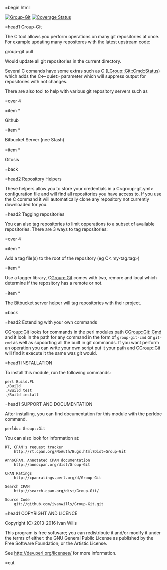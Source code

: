 =begin html

<a href="https://travis-ci.org/ivanwills/Group-Git"><img src="https://travis-ci.org/ivanwills/Group-Git.png" alt="Group-Git"></a>
<a href="https://coveralls.io/r/ivanwills/Group-Git?branch=master"><img src="https://coveralls.io/repos/ivanwills/Group-Git/badge.svg?branch=master" alt="Coverage Status" /></a>

=head1 Group-Git

The C<group-git> tool allows you perform operations on many git
repositories at once. For example updating many repositores with the latest
upstream code:

 group-git pull

Would update all git repositories in the current directory.

Several C<git> comands have some extras such as C<status>
(L<Group::Git::Cmd::Status>) which adds the C<--quiet> parameter which
will suppress output for repositories with not changes.

There are also tool to help with various git repository servers such as

=over 4

=item *

Github

=item *

Bitbucket Server (nee Stash)

=item *

Gitosis

=back

=head2 Repository Helpers

These helpers allow you to store your credentials in a C<group-git.yml>
configuration file and will find all repositories you have access to. If you
use the C<group-git pull> command it will automatically clone any repository
not currently downloaded for you.

=head2 Tagging repositories

You can also tag repositories to limit opperations to a subset of available
repositories. There are 3 ways to tag repositories:

=over 4

=item *

Add a tag file(s) to the root of the repository (eg C<.my-tag.tag>)

=item *

Use a tagger library, C<Group::Git> comes with two, remore and local which
determine if the repository has a remote or not.

=item *

The Bitbucket server helper will tag repositories with their project.

=back

=head2 Extending with your own commands

C<Group::Git> looks for commands in the perl modules path C<Group::Git::Cmd>
and it look in the path for any command in the form of `group-git-cmd` or
`git-cmd` as well as supoorting all the built in git commands. If you want
perform an operation you can write your own script put it your path and
C<Group::Git> will find it execute it the same was git would.

=head1 INSTALLATION

To install this module, run the following commands:

    perl Build.PL
    ./Build
    ./Build test
    ./Build install

=head1 SUPPORT AND DOCUMENTATION

After installing, you can find documentation for this module with the
perldoc command.

    perldoc Group::Git

You can also look for information at:

    RT, CPAN's request tracker
        http://rt.cpan.org/NoAuth/Bugs.html?Dist=Group-Git

    AnnoCPAN, Annotated CPAN documentation
        http://annocpan.org/dist/Group-Git

    CPAN Ratings
        http://cpanratings.perl.org/d/Group-Git

    Search CPAN
        http://search.cpan.org/dist/Group-Git/

    Source Code
        git://github.com/ivanwills/Group-Git.git

=head1 COPYRIGHT AND LICENCE

Copyright (C) 2013-2016 Ivan Wills

This program is free software; you can redistribute it and/or modify it
under the terms of either: the GNU General Public License as published
by the Free Software Foundation; or the Artistic License.

See http://dev.perl.org/licenses/ for more information.

=cut

